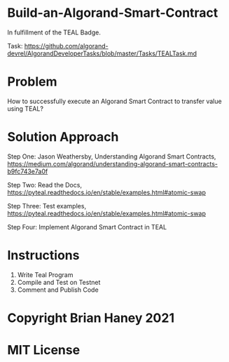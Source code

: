 # Build-an-Algorand-Smart-Contract
In fulfillment of the TEAL Badge.

Task: https://github.com/algorand-devrel/AlgorandDeveloperTasks/blob/master/Tasks/TEALTask.md

# Problem
How to successfully execute an Algorand Smart Contract to transfer value using TEAL?

# Solution Approach

Step One: Jason Weathersby, Understanding Algorand Smart Contracts, https://medium.com/algorand/understanding-algorand-smart-contracts-b9fc743e7a0f

Step Two: Read the Docs, https://pyteal.readthedocs.io/en/stable/examples.html#atomic-swap

Step Three: Test examples, https://pyteal.readthedocs.io/en/stable/examples.html#atomic-swap

Step Four: Implement Algorand Smart Contract in TEAL

# Instructions
1. Write Teal Program
2. Compile and Test on Testnet
3. Comment and Publish Code

# Copyright Brian Haney 2021
# MIT License 
